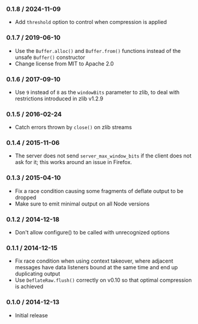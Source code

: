 ### 0.1.8 / 2024-11-09

- Add `threshold` option to control when compression is applied

### 0.1.7 / 2019-06-10

- Use the `Buffer.alloc()` and `Buffer.from()` functions instead of the unsafe
  `Buffer()` constructor
- Change license from MIT to Apache 2.0

### 0.1.6 / 2017-09-10

- Use `9` instead of `8` as the `windowBits` parameter to zlib, to deal with
  restrictions introduced in zlib v1.2.9

### 0.1.5 / 2016-02-24

- Catch errors thrown by `close()` on zlib streams

### 0.1.4 / 2015-11-06

- The server does not send `server_max_window_bits` if the client does not ask
  for it; this works around an issue in Firefox.

### 0.1.3 / 2015-04-10

- Fix a race condition causing some fragments of deflate output to be dropped
- Make sure to emit minimal output on all Node versions

### 0.1.2 / 2014-12-18

- Don't allow configure() to be called with unrecognized options

### 0.1.1 / 2014-12-15

- Fix race condition when using context takeover, where adjacent messages have
  data listeners bound at the same time and end up duplicating output
- Use `DeflateRaw.flush()` correctly on v0.10 so that optimal compression is
  achieved

### 0.1.0 / 2014-12-13

- Initial release
